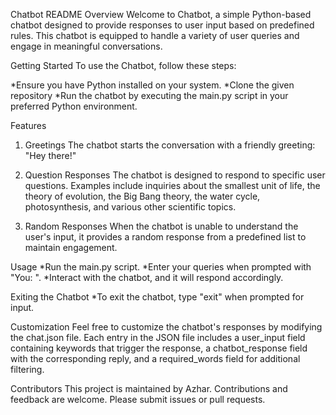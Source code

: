 Chatbot README
Overview
Welcome to Chatbot, a simple Python-based chatbot designed to provide responses to user input based on predefined rules. This chatbot is equipped to handle a variety of user queries and engage in meaningful conversations.

Getting Started
To use the Chatbot, follow these steps:

*Ensure you have Python installed on your system.
*Clone the given repository
*Run the chatbot by executing the main.py script in your preferred Python environment.

Features
1. Greetings
The chatbot starts the conversation with a friendly greeting: "Hey there!"

2. Question Responses
The chatbot is designed to respond to specific user questions. Examples include inquiries about the smallest unit of life, the theory of evolution, the Big Bang theory, the water cycle, photosynthesis, and various other scientific topics.

3. Random Responses
When the chatbot is unable to understand the user's input, it provides a random response from a predefined list to maintain engagement.

Usage
*Run the main.py script.
*Enter your queries when prompted with "You: ".
*Interact with the chatbot, and it will respond accordingly.

Exiting the Chatbot
*To exit the chatbot, type "exit" when prompted for input.

Customization
Feel free to customize the chatbot's responses by modifying the chat.json file. Each entry in the JSON file includes a user_input field containing keywords that trigger the response, a chatbot_response field with the corresponding reply, and a required_words field for additional filtering.

Contributors
This project is maintained by Azhar.
Contributions and feedback are welcome. Please submit issues or pull requests.